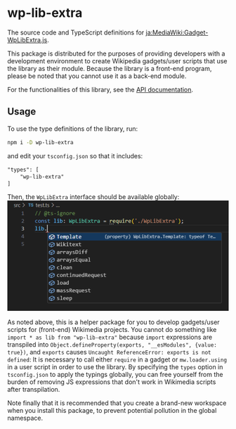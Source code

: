 # wp-lib-extra

The source code and TypeScript definitions for [ja:MediaWiki:Gadget-WpLibExtra.js](https://ja.wikipedia.org/wiki/MediaWiki:Gadget-WpLibExtra.js).

This package is distributed for the purposes of providing developers with a development environment to create Wikipedia gadgets/user scripts that use the library as their module. Because the library is a front-end program, please be noted that you cannot use it as a back-end module.

For the functionalities of this library, see the [API documentation](https://dr4goniez.github.io/wp-lib-extra/index.html).

## Usage

To use the type definitions of the library, run:
```bash
npm i -D wp-lib-extra
```
and edit your `tsconfig.json` so that it includes:
```
"types": [
	"wp-lib-extra"
]
```
Then, the `WpLibExtra` interface should be available globally:
![A sample image of referencing the interface named "WpLibExtra".](assets/images/types.png)

As noted above, this is a helper package for you to develop gadgets/user scripts for (front-end) Wikimedia projects. You cannot do something like `import * as lib from "wp-lib-extra"` because `import` expressions are transpiled into `Object.defineProperty(exports, "__esModules", {value: true})`, and `exports` causes `Uncaught ReferenceError: exports is not defined`: It is necessary to call either `require` in a gadget or `mw.loader.using` in a user script in order to use the library. By specifying the `types` option in `tsconfig.json` to apply the typings globally, you can free yourself from the burden of removing JS expressions that don't work in Wikimedia scripts after transpilation.

Note finally that it is recommended that you create a brand-new workspace when you install this package, to prevent potential pollution in the global namespace.